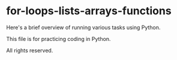 # for-loops-lists-arrays-functions
Here's a brief overview of running various tasks using Python.

This file is for practicing coding in Python.

All rights reserved.



